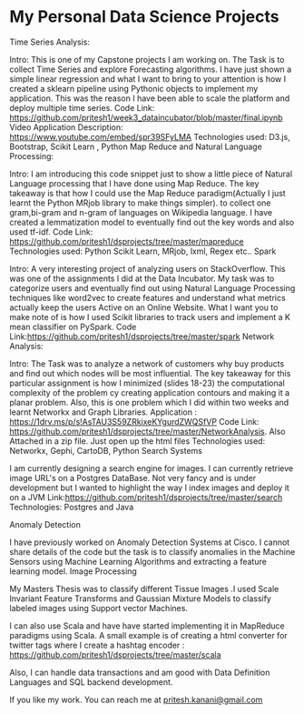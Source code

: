 # My Personal Data Science Projects


Time Series Analysis:

Intro: This is one of my Capstone projects I am working on. The Task is to collect Time Series and explore Forecasting algorithms. I have just shown a simple linear regression and what I want to bring to your attention is how I created a sklearn pipeline using Pythonic objects to implement my application. This was the reason I have been able to scale the platform and deploy multiple time series.
Code Link: https://github.com/pritesh1/week3_dataincubator/blob/master/final.ipynb
Video Application Description: https://www.youtube.com/embed/spr39SFyLMA 
Technologies used: D3.js, Bootstrap, Scikit Learn , Python
Map Reduce and Natural Language Processing:

Intro: I am introducing this code snippet just to show a little piece of Natural Language processing that I have done using Map Reduce. The key takeaway is that how I could use the Map Reduce paradigm(Actually I just learnt the Python MRjob library to make things simpler). to collect one gram,bi-gram and n-gram of languages on Wikipedia language. I have created a lemmatization model to eventually find out the key words and also used tf-idf.
Code Link: https://github.com/pritesh1/dsprojects/tree/master/mapreduce
Technologies used: Python Scikit Learn, MRjob, lxml, Regex etc..
Spark 

Intro: A very interesting project of analyzing users on StackOverflow. This was one of the assignments I did at the Data Incubator. My task was to categorize users and eventually find out using Natural Language Processing techniques like word2vec to create features and understand what metrics actually keep the users Active on an Online Website. What I want you to make note of is how I used Scikit libraries to track users and implement a K mean classifier on PySpark.
Code Link:https://github.com/pritesh1/dsprojects/tree/master/spark
Network Analysis:

Intro: The Task was to analyze a network of customers why buy products and find out which nodes will be most influential. The key takeaway for this particular assignment is how I minimized (slides 18-23) the computational complexity of the problem cy creating application contours and making it a planar problem. Also, this is one problem which I did within two weeks and learnt Networkx and Graph Libraries.
Application : https://1drv.ms/p/s!AsTAU3S59ZRkixeKYgurdZWQSfVP 
Code Link: https://github.com/pritesh1/dsprojects/tree/master/NetworkAnalysis. Also Attached in a zip file. Just open up the html files
Technologies used: Networkx, Gephi, CartoDB, Python
Search Systems

I am currently designing a search engine for images. I can currently retrieve image URL's on a Postgres DataBase. Not very fancy and is under development but I wanted to highlight the way I index images and deploy it on a JVM
Link:https://github.com/pritesh1/dsprojects/tree/master/search
Technologies: Postgres and Java


Anomaly Detection

I have previously worked on Anomaly Detection Systems at Cisco. I cannot share details of the code but the task is to classify anomalies in the Machine Sensors using Machine Learning Algorithms and extracting a feature learning model.
Image Processing

My Masters Thesis was to classify different Tissue Images .I used  Scale Invariant Feature Transforms and Gaussian Mixture Models to classify labeled images using Support vector Machines.


I can also use Scala and have have started implementing it in MapReduce paradigms using Scala. A small example is of creating a html converter for twitter tags where I create a hashtag encoder : https://github.com/pritesh1/dsprojects/tree/master/scala

 Also, I can handle data transactions and am good with Data Definition Languages and SQL backend development.


If you like my work. You can reach me at pritesh.kanani@gmail.com

